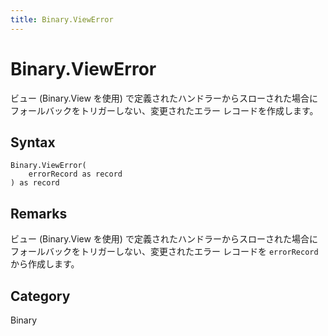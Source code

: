 ```yaml
---
title: Binary.ViewError
---
```


# Binary.ViewError


ビュー (Binary.View を使用) で定義されたハンドラーからスローされた場合にフォールバックをトリガーしない、変更されたエラー レコードを作成します。


## Syntax

```powerquery
Binary.ViewError(
    errorRecord as record
) as record
```


## Remarks

ビュー (Binary.View を使用) で定義されたハンドラーからスローされた場合にフォールバックをトリガーしない、変更されたエラー レコードを <code>errorRecord</code> から作成します。



## Category
Binary
